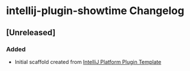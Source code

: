 <!-- Keep a Changelog guide -> https://keepachangelog.com -->

# intellij-plugin-showtime Changelog

## [Unreleased]
### Added
- Initial scaffold created from [IntelliJ Platform Plugin Template](https://github.com/JetBrains/intellij-platform-plugin-template)
